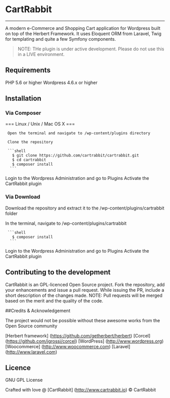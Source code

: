 # CartRabbit
___

A modern e-Commerce and Shopping Cart application for Wordpress built on top of the Herbert Framework. It uses Eloquent ORM from Laravel, Twig for templating and quite a few Symfony components.

>NOTE: THe plugin is under active development. Please do not use this in a LIVE environment.

## Requirements

PHP 5.6 or higher
Wordpress 4.6.x or higher

##  Installation

### Via Composer


=== Linux / Unix / Mac OS X ===
     
     Open the terminal and navigate to /wp-content/plugins directory
     
     Clone the repository
     
     ```shell
       $ git clone https://github.com/cartrabbit/cartrabbit.git
       $ cd cartrabbit
       $ composer install
      ```
   Login to the Wordpress Administration and go to Plugins
   Activate the CartRabbit plugin
  
 ### Via Download 

  Download the repository and extract it to the /wp-content/plugins/cartrabbit folder
  
  In the terminal, navigate to /wp-content/plugins/cartrabbit
 
     ```shell       
       $ composer install
      ```
   
   Login to the Wordpress Administration and go to Plugins
   Activate the CartRabbit plugin
  
  
 ## Contributing to the development
 
 CartRabbit is an GPL-licenced Open Source project. Fork the repository, add your enhancements and issue a pull request. While issuing the PR, include a short description of the changes made.
 NOTE: Pull requests will be merged based on the merit and the quality of the code.
 
 ##Credits & Acknowledgement
 
 The project would not be possible without these awesome works from the Open Source community

 [Herbert framework] (https://github.com/getherbert/herbert)
 [Corcel] (https://github.com/jgrossi/corcel)
 [WordPress] (http://www.wordpress.org)
 [Woocommerce] (http://www.woocommerce.com)
 [Laravel] (http://www.laravel.com)
  

 ## Licence
 GNU GPL License
 
 
 Crafted with love @ [CartRabbit] (http://www.cartrabbit.io) © CartRabbit